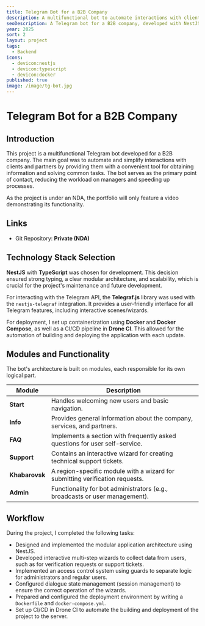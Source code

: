 ```yaml
---
title: Telegram Bot for a B2B Company
description: A multifunctional bot to automate interactions with clients and partners.
seoDescription: A Telegram bot for a B2B company, developed with NestJS and Telegraf.js. The project features a modular architecture, interactive wizards, an admin panel, and CI/CD using Docker and Drone.
year: 2025
sort: 2
layout: project
tags:
  - Backend
icons:
  - devicon:nestjs
  - devicon:typescript
  - devicon:docker
published: true
image: /image/tg-bot.jpg
---
```


# Telegram Bot for a B2B Company

## Introduction

This project is a multifunctional Telegram bot developed for a B2B company. The main goal was to automate and simplify interactions with clients and partners by providing them with a convenient tool for obtaining information and solving common tasks. The bot serves as the primary point of contact, reducing the workload on managers and speeding up processes.

As the project is under an NDA, the portfolio will only feature a video demonstrating its functionality.

## Links

- Git Repository: **Private (NDA)**

## Technology Stack Selection

**NestJS** with **TypeScript** was chosen for development. This decision ensured strong typing, a clear modular architecture, and scalability, which is crucial for the project's maintenance and future development.

For interacting with the Telegram API, the **Telegraf.js** library was used with the `nestjs-telegraf` integration. It provides a user-friendly interface for all Telegram features, including interactive scenes/wizards.

For deployment, I set up containerization using **Docker** and **Docker Compose**, as well as a CI/CD pipeline in **Drone CI**. This allowed for the automation of building and deploying the application with each update.

## Modules and Functionality

The bot's architecture is built on modules, each responsible for its own logical part.

| Module         | Description                                                                  |
| -------------- | ---------------------------------------------------------------------------- |
| **Start**      | Handles welcoming new users and basic navigation.                            |
| **Info**       | Provides general information about the company, services, and partners.      |
| **FAQ**        | Implements a section with frequently asked questions for user self-service.  |
| **Support**    | Contains an interactive wizard for creating technical support tickets.       |
| **Khabarovsk** | A region-specific module with a wizard for submitting verification requests. |
| **Admin**      | Functionality for bot administrators (e.g., broadcasts or user management).  |

## Workflow

During the project, I completed the following tasks:

- Designed and implemented the modular application architecture using NestJS.
- Developed interactive multi-step wizards to collect data from users, such as for verification requests or support tickets.
- Implemented an access control system using guards to separate logic for administrators and regular users.
- Configured dialogue state management (session management) to ensure the correct operation of the wizards.
- Prepared and configured the deployment environment by writing a `Dockerfile` and `docker-compose.yml`.
- Set up CI/CD in Drone CI to automate the building and deployment of the project to the server.
